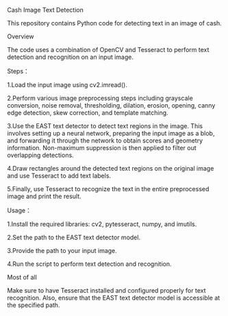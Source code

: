 Cash Image Text Detection


This repository contains Python code for detecting text in an image of cash.

Overview


The code uses a combination of OpenCV and Tesseract to perform text detection and recognition on an input image.

Steps：


1.Load the input image using cv2.imread().

2.Perform various image preprocessing steps including grayscale conversion, noise removal, thresholding, dilation, erosion, opening, canny edge detection, skew correction, and template matching.

3.Use the EAST text detector to detect text regions in the image. This involves setting up a neural network, preparing the input image as a blob, and forwarding it through the network to obtain scores and geometry information. Non-maximum suppression is then applied to filter out overlapping detections.

4.Draw rectangles around the detected text regions on the original image and use Tesseract to add text labels.

5.Finally, use Tesseract to recognize the text in the entire preprocessed image and print the result.

Usage：


1.Install the required libraries: cv2, pytesseract, numpy, and imutils.

2.Set the path to the EAST text detector model.

3.Provide the path to your input image.

4.Run the script to perform text detection and recognition.


Most of all


Make sure to have Tesseract installed and configured properly for text recognition. Also, ensure that the EAST text detector model is accessible at the specified path.
